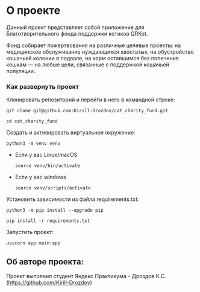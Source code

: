 # О проекте
Данный проект представляет собой приложение для Благотворительного фонда поддержки котиков QRKot.

Фонд собирает пожертвования на различные целевые проекты: на медицинское обслуживание нуждающихся хвостатых, на обустройство кошачьей колонии в подвале, на корм оставшимся без попечения кошкам — на любые цели, связанные с поддержкой кошачьей популяции.

### Как развернуть проект

Клонировать репозиторий и перейти в него в командной строке:

```
git clone git@github.com:Kirill-Drozdov/cat_charity_fund.git
```

```
cd cat_charity_fund
```

Cоздать и активировать виртуальное окружение:

```
python3 -m venv venv
```

* Если у вас Linux/macOS

    ```
    source venv/bin/activate
    ```

* Если у вас windows

    ```
    source venv/scripts/activate
    ```

Установить зависимости из файла requirements.txt:

```
python3 -m pip install --upgrade pip
```

```
pip install -r requirements.txt
```

Запустить проект:

```
uvicorn app.main:app
```

## Об авторе проекта:
Проект выполнил студент Яндекс Практикума -
Дроздов К.С. (https://github.com/Kirill-Drozdov)
